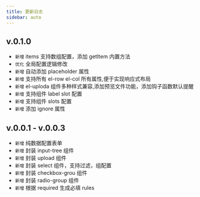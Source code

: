 ```yaml
---
title: 更新日志
sidebar: auto
---
```



## v.0.1.0
- `新增` items 支持数组配置，添加 getItem 内置方法
- `优化` 全局配置逻辑修改
- `新增` 自动添加 placeholder 属性
- `新增` 支持所有 el-row el-col 所有属性,便于实现响应式布局
- `新增` el-uploda 组件多种样式兼容,添加预览文件功能，添加钩子函数默认提醒
- `新增` 支持组件 label slot 配置 
- `新增` 支持组件 slots 配置 
- `新增` 添加 ignore 属性


## v.0.0.1 - v.0.0.3
- `新增` 纯数据配置表单
- `新增` 封装 input-tree 组件
- `新增` 封装 upload 组件
- `新增` 封装 select 组件，支持过滤，组配置
- `新增` 封装 checkbox-grou 组件
- `新增` 封装 radio-group 组件
- `新增` 根据 required 生成必填 rules